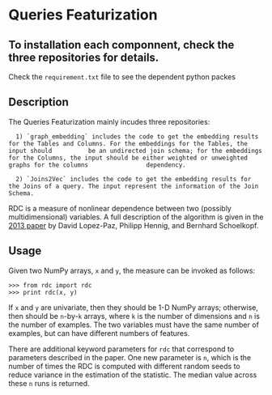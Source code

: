 Queries Featurization
======================================


## To installation each componnent, check the three repositories for details. 

Check the `requirement.txt` file to see the dependent python packes

## Description

The Queries Featurization mainly incudes three repositories:
      
      1) `graph_embedding` includes the code to get the embedding results for the Tables and Columns. For the embeddings for the Tables, the input should          be an undirected join schema; for the embeddings for the Columns, the input should be either weighted or unweighted graphs for the columns                dependency.
      
      2) `Joins2Vec` includes the code to get the embedding results for the Joins of a query. The input represent the information of the Join Schema.

RDC is a measure of nonlinear dependence between two (possibly
multidimensional) variables. A full description of the algorithm is given in
the [2013 paper](https://papers.nips.cc/paper/5138-the-randomized-dependence-coefficient.pdf)
by David Lopez-Paz, Philipp Hennig, and Bernhard Schoelkopf.

## Usage

Given two NumPy arrays, `x` and `y`, the measure can be invoked as follows:

    >>> from rdc import rdc
    >>> print rdc(x, y)

If `x` and `y` are univariate, then they should be 1-D NumPy arrays; otherwise,
then should be `n`-by-`k` arrays, where `k` is the number of dimensions and `n`
is the number of examples. The two variables must have the same number of
examples, but can have different numbers of features.

There are additional keyword parameters for `rdc` that correspond to parameters
described in the paper. One new parameter is `n`, which is the number of times
the RDC is computed with different random seeds to reduce variance in the
estimation of the statistic. The median value across these `n` runs is returned.
